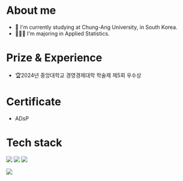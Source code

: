 # About me
- 🏫 I'm currently studying at Chung-Ang University, in South Korea.
- 🧑🏻‍💻 I'm majoring in Applied Statistics.
# Prize & Experience
- 🏆2024년 중앙대학교 경영경제대학 학술제 제5회 우수상
# Certificate
- ADsP
# Tech stack
<img src="https://img.shields.io/badge/Python-3766AB?style=flat-square&logo=Python&logoColor=white"/></a> 
<img src="https://img.shields.io/badge/R-276DC3?logo=R">
<img src="https://img.shields.io/badge/SPSS-CC6699?logo=SPSS">

<img src="https://img.shields.io/badge/Colab-FFDB00?logo=googlecolab">

<!--
**seungjjae/seungjjae** is a ✨ _special_ ✨ repository because its `README.md` (this file) appears on your GitHub profile.

Here are some ideas to get you started:
About me
- 🏫 I'm currently studying at Chung-Ang University, in South Korea.
- 🧑🏻‍💻 I'm majoring in Applied Statistics.
- 👯 I’m looking to collaborate on ...
- 🤔 I’m looking for help with ...
- 💬 Ask me about ...
- 📫 How to reach me: ...
- 😄 Pronouns: ...
- ⚡ Fun fact: ...
-->
